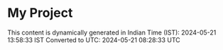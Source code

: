 # My Project

This content is dynamically generated in Indian Time (IST): 2024-05-21 13:58:33 IST
Converted to UTC: 2024-05-21 08:28:33 UTC
